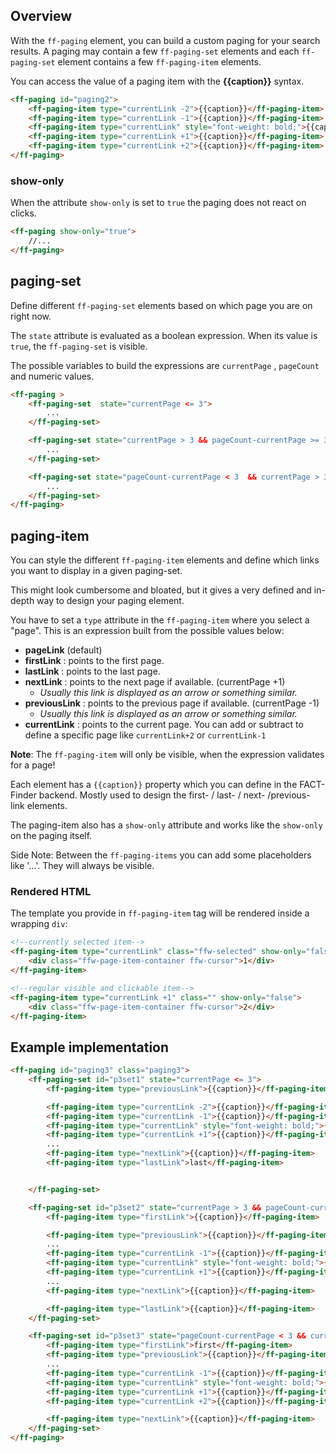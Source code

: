 ## Overview
With the `ff-paging` element, you can build a custom paging for your search results. A paging may
contain a few `ff-paging-set` elements and each `ff-paging-set` element contains a few
`ff-paging-item` elements.

You can access the value of a paging item with the **{{caption}}**  syntax.
```html
<ff-paging id="paging2">
    <ff-paging-item type="currentLink -2">{{caption}}</ff-paging-item>
    <ff-paging-item type="currentLink -1">{{caption}}</ff-paging-item>
    <ff-paging-item type="currentLink" style="font-weight: bold;">{{caption}}</ff-paging-item>
    <ff-paging-item type="currentLink +1">{{caption}}</ff-paging-item>
    <ff-paging-item type="currentLink +2">{{caption}}</ff-paging-item>
</ff-paging>
```

### show-only

When the attribute `show-only` is set to `true`  the paging does not react on clicks.
```html
<ff-paging show-only="true">
    //...
</ff-paging>
```

## paging-set

Define different `ff-paging-set` elements based on which page you are on right now.

The `state` attribute is evaluated as a boolean expression. When its value is `true`, the
`ff-paging-set` is visible.

The possible variables to build the expressions are `currentPage` , `pageCount`  and numeric
values.
```html
<ff-paging >
    <ff-paging-set  state="currentPage <= 3">
        ...
    </ff-paging-set>

    <ff-paging-set state="currentPage > 3 && pageCount-currentPage >= 3">
        ...
    </ff-paging-set>

    <ff-paging-set state="pageCount-currentPage < 3  && currentPage > 3">
        ...
    </ff-paging-set>
</ff-paging>
```

## paging-item

You can style the different `ff-paging-item` elements and define which links you want to
display in a given paging-set.

This might look cumbersome and bloated, but it gives a very defined and in-depth way to design your
paging  element.

You have to set a `type` attribute in the `ff-paging-item` where you select a "page". This is an expression built from the possible values below:

* **pageLink**  (default) 
* **firstLink** : points to the first page. 
* **lastLink** : points to the last page. 
* **nextLink** : points to the next page if available. (currentPage +1)
    * _Usually this link is displayed as an arrow or something similar._ 
* **previousLink** : points to the previous page if available. (currentPage -1)
    * _Usually this link is displayed as an arrow or something similar._ 
* **currentLink** : points to the current page. You can add or subtract to define a specific page like `currentLink+2` or `currentLink-1`

**Note**: The `ff-paging-item` will only be visible, when the expression validates for a page!

Each element has a `{{caption}}` property which you can define in the FACT-Finder backend.
Mostly used to design the first- / last- / next- /previous- link elements.

The paging-item also has a `show-only` attribute and works like the `show-only` on the
paging itself.

Side Note: Between the `ff-paging-items` you can add some placeholders like '...'. They
will always be visible.

### Rendered HTML

The template you provide in `ff-paging-item` tag will be rendered inside a wrapping `div`:

```html
<!--currently selected item-->
<ff-paging-item type="currentLink" class="ffw-selected" show-only="false">
	<div class="ffw-page-item-container ffw-cursor">1</div>
</ff-paging-item>

<!--regular visible and clickable item-->
<ff-paging-item type="currentLink +1" class="" show-only="false">
	<div class="ffw-page-item-container ffw-cursor">2</div>
</ff-paging-item>
```

## Example implementation

```html
<ff-paging id="paging3" class="paging3">
    <ff-paging-set id="p3set1" state="currentPage <= 3">
        <ff-paging-item type="previousLink">{{caption}}</ff-paging-item>

        <ff-paging-item type="currentLink -2">{{caption}}</ff-paging-item>
        <ff-paging-item type="currentLink -1">{{caption}}</ff-paging-item>
        <ff-paging-item type="currentLink" style="font-weight: bold;">{{caption}}</ff-paging-item>
        <ff-paging-item type="currentLink +1">{{caption}}</ff-paging-item>
        ...
        <ff-paging-item type="nextLink">{{caption}}</ff-paging-item>
        <ff-paging-item type="lastLink">last</ff-paging-item>


    </ff-paging-set>

    <ff-paging-set id="p3set2" state="currentPage > 3 && pageCount-currentPage >= 3">
        <ff-paging-item type="firstLink">{{caption}}</ff-paging-item>

        <ff-paging-item type="previousLink">{{caption}}</ff-paging-item>
        ...
        <ff-paging-item type="currentLink -1">{{caption}}</ff-paging-item>
        <ff-paging-item type="currentLink" style="font-weight: bold;">{{caption}}</ff-paging-item>
        <ff-paging-item type="currentLink +1">{{caption}}</ff-paging-item>
        ...
        <ff-paging-item type="nextLink">{{caption}}</ff-paging-item>

        <ff-paging-item type="lastLink">{{caption}}</ff-paging-item>
    </ff-paging-set>

    <ff-paging-set id="p3set3" state="pageCount-currentPage < 3 && currentPage > 3">
        <ff-paging-item type="firstLink">first</ff-paging-item>
        <ff-paging-item type="previousLink">{{caption}}</ff-paging-item>
        ...
        <ff-paging-item type="currentLink -1">{{caption}}</ff-paging-item>
        <ff-paging-item type="currentLink" style="font-weight: bold;">{{caption}}</ff-paging-item>
        <ff-paging-item type="currentLink +1">{{caption}}</ff-paging-item>
        <ff-paging-item type="currentLink +2">{{caption}}</ff-paging-item>

        <ff-paging-item type="nextLink">{{caption}}</ff-paging-item>
    </ff-paging-set>
</ff-paging>
```
